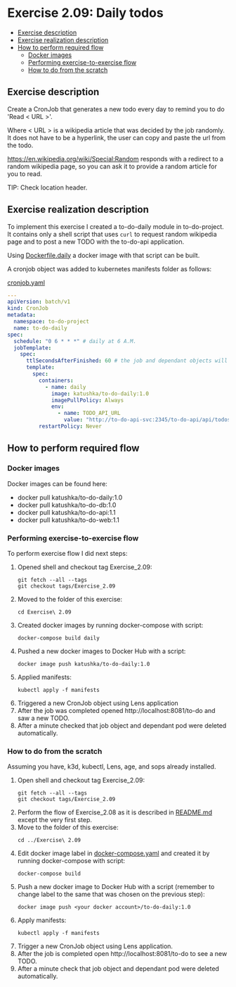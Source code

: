 # Exercise 2.09: Daily todos

<!-- TOC -->
* [Exercise description](#exercise-description)
* [Exercise realization description](#exercise-realization-description)
* [How to perform required flow](#how-to-perform-required-flow)
  * [Docker images](#docker-images)
  * [Performing exercise-to-exercise flow](#performing-exercise-to-exercise-flow)
  * [How to do from the scratch](#how-to-do-from-the-scratch)
<!-- TOC -->

## Exercise description

Create a CronJob that generates a new todo every day to remind you to do 'Read < URL >'.

Where < URL > is a wikipedia article that was decided by the job randomly. It does not have to be a hyperlink, the user can copy and paste the url from the todo.

https://en.wikipedia.org/wiki/Special:Random responds with a redirect to a random wikipedia page, so you can ask it to provide a random article for you to read. 

TIP: Check location header.

## Exercise realization description

To implement this exercise I created a to-do-daily module in to-do-project.
It contains only a shell script that uses `curl` to request random wikipedia page and to post a new TODO with the to-do-api application.

Using [Dockerfile.daily](../to-do-project/Dockerfile.daily) a docker image with that script can be built.

A cronjob object was added to kubernetes manifests folder as follows:

[cronjob.yaml](./manifests/7.cronjob.yaml)
```yaml
---
apiVersion: batch/v1
kind: CronJob
metadata:
  namespace: to-do-project
  name: to-do-daily
spec:
  schedule: "0 6 * * *" # daily at 6 A.M.
  jobTemplate:
    spec:
      ttlSecondsAfterFinished: 60 # the job and dependant objects will be deleted 60 seconds after completion
      template:
        spec:
          containers:
            - name: daily
              image: katushka/to-do-daily:1.0
              imagePullPolicy: Always
              env:
                - name: TODO_API_URL
                  value: "http://to-do-api-svc:2345/to-do-api/api/todos"
          restartPolicy: Never

```

## How to perform required flow

### Docker images

Docker images can be found here:
- docker pull katushka/to-do-daily:1.0
- docker pull katushka/to-do-db:1.0
- docker pull katushka/to-do-api:1.1
- docker pull katushka/to-do-web:1.1

### Performing exercise-to-exercise flow

To perform exercise flow I did next steps:

1. Opened shell and checkout tag Exercise_2.09:
    ```shell
    git fetch --all --tags
    git checkout tags/Exercise_2.09
    ```
2. Moved to the folder of this exercise:
    ```shell
    cd Exercise\ 2.09
    ```
3. Created docker images by running docker-compose with script:
    ```shell
    docker-compose build daily
    ```
4. Pushed a new docker images to Docker Hub with a script:
    ```shell
    docker image push katushka/to-do-daily:1.0
    ```
5. Applied manifests:
    ```shell
    kubectl apply -f manifests
    ```
6. Triggered a new CronJob object using Lens application
7. After the job was completed opened http://localhost:8081/to-do and saw a new TODO.
8. After a minute checked that job object and dependant pod were deleted automatically.

### How to do from the scratch

Assuming you have, k3d, kubectl, Lens, age, and sops already installed.

1. Open shell and checkout tag Exercise_2.09:
    ```shell
    git fetch --all --tags
    git checkout tags/Exercise_2.09
    ```
2. Perform the flow of Exercise_2.08 as it is described in [README.md](../Exercise%202.08/README.md) except the very first step.
3. Move to the folder of this exercise:
    ```shell
    cd ../Exercise\ 2.09
    ```
4. Edit docker image label in [docker-compose.yaml](docker-compose.yaml) and created it by running docker-compose with script:
    ```shell
    docker-compose build
    ```
5. Push a new docker image to Docker Hub with a script (remember to change label to the same that was chosen on the previous step):
    ```shell
    docker image push <your docker account>/to-do-daily:1.0
    ```
6. Apply manifests:
    ```shell
    kubectl apply -f manifests
    ```
7. Trigger a new CronJob object using Lens application.
8. After the job is completed open http://localhost:8081/to-do to see a new TODO.
9. After a minute check that job object and dependant pod were deleted automatically.
